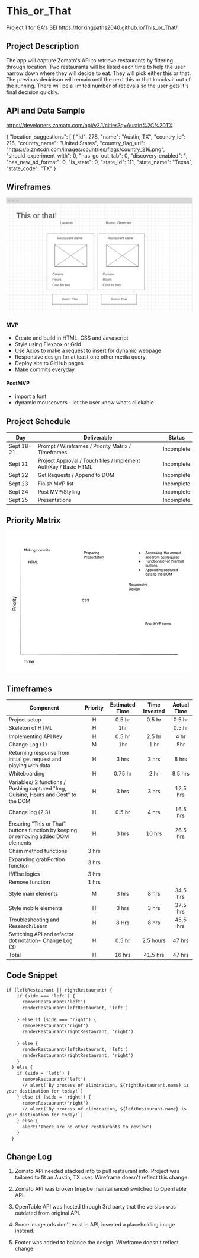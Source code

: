 # This_or_That
Project 1 for GA's SEI 
https://forkingpaths2040.github.io/This_or_That/

## Project Description

The app will capture Zomato's API to retrieve restaurants by filtering through location. Two restaurants will be listed each time to help the user narrow down where they will decide to eat. They will pick either this or that. The previous decicison will remain until the next this or that knocks it out of the running. There will be a limited number of retievals so the user gets it's final decision quickly. 

## API and Data Sample

https://developers.zomato.com/api/v2.1/cities?q=Austin%2C%20TX

{
  "location_suggestions": [
    {
      "id": 278,
      "name": "Austin, TX",
      "country_id": 216,
      "country_name": "United States",
      "country_flag_url": "https://b.zmtcdn.com/images/countries/flags/country_216.png",
      "should_experiment_with": 0,
      "has_go_out_tab": 0,
      "discovery_enabled": 1,
      "has_new_ad_format": 0,
      "is_state": 0,
      "state_id": 111,
      "state_name": "Texas",
      "state_code": "TX"
    }
    
## Wireframes
![Wireframe Desktop](https://github.com/ForkingPaths2040/This_or_That/blob/master/Wireframe%20P1.png)

#### MVP 

- Create and build in HTML, CSS and Javascript
- Style using Flexbox or Grid 
- Use Axios to make a request to insert for dynamic webpage
- Responsive design for at least one other media query
- Deploy site to GitHub pages
- Make commits everyday

#### PostMVP  

- import a font
- dynamic mouseovers - let the user know whats clickable

## Project Schedule

|  Day | Deliverable | Status
|---|---| ---|
|Sept 18-21| Prompt / Wireframes / Priority Matrix / Timeframes | Incomplete
|Sept 21| Project Approval / Touch files / Implement AuthKey / Basic HTML | Incomplete
|Sept 22| Get Requests / Append to DOM | Incomplete
|Sept 23| Finish MVP list | Incomplete
|Sept 24| Post MVP/Styling | Incomplete
|Sept 25| Presentations | Incomplete

## Priority Matrix

![Priority Matrix](https://github.com/ForkingPaths2040/This_or_That/blob/master/Time%20and%20Priority%20Matrix%20(1).png)


## Timeframes

| Component | Priority | Estimated Time | Time Invested | Actual Time |
| --- | :---: |  :---: | :---: | :---: |
| Project setup | H | 0.5 hr | 0.5 hr | 0.5 hr |
| Skeleton of HTML | H | 1hr| | 0.5 hr | 1 hr|
| Implementing API Key| H |  0.5 hr | 2.5 hr | 4 hr |
| Change Log (1) | M  | 1hr | 1 hr | 5hr |
| Returning response from  initial get request and playing with data| H | 3 hrs | 3 hrs| 8 hrs|
| Whiteboarding | H | 0.75 hr | 2 hr | 9.5 hrs |
| Variables/ 2 functions / Pushing captured "Img, Cuisine, Hours and Cost" to the DOM | H | 3 hrs | 3 hrs | 12.5 hrs |
| Change log (2,3) | H |  0.5 hr | 4 hrs | 16.5 hrs |
| Ensuring "This or That" buttons function by keeping or removing added DOM elements | H | 3 hrs | 10 hrs | 26.5 hrs |
  | Chain method functions | 3 hrs |  
  | Expanding grabPortion function | 3 hrs |
  | If/Else logics | 3 hrs |   
  | Remove function | 1 hrs |   
| Style main elements | M | 3 hrs | 8 hrs | 34.5 hrs |
| Style mobile elements | H |  3 hrs | 3 hrs | 37.5 hrs |
| Troubleshooting and Research/Learn | H | 8 Hrs | 8 hrs| 45.5 hrs|
| Switching API and refactor dot notation- Change Log (3)| H | 0.5 hr |  2.5 hours | 47 hrs |
| Total | H | 16 hrs| 41.5 hrs | 47 hrs |

## Code Snippet

```
if (leftRestaurant || rightRestaurant) {
    if (side === 'left') {
      removeRestaurant('left')
      renderRestaurant(leftRestaurant, 'left')

    } else if (side === 'right') {
      removeRestaurant('right')
      renderRestaurant(rightRestaurant, 'right')

    } else {
      renderRestaurant(leftRestaurant, 'left')
      renderRestaurant(rightRestaurant, 'right')
    }
  } else {
    if (side = 'left') {
      removeRestaurant('left')
      // alert(`By process of elimination, ${rightRestaurant.name} is your destination for today!`)
    } else if (side = 'right') {
      removeRestaurant('right')
      // alert(`By process of elimination, ${leftRestaurant.name} is your destination for today!`)
    } else {
      alert('There are no other restaurants to review')
    }
  }
  ```



## Change Log
 1. Zomato API needed stacked info to pull restaurant info. Project was tailored to fit an Austin, TX user. Wireframe doesn't reflect this change.

2.  Zomato API was broken (maybe maintainance) switched to OpenTable API.

3.  OpenTable API was hosted through 3rd party that the version was outdated from original API.

4.  Some image urls don't exist in API, inserted a placeholding image instead.

5.  Footer was added to balance the design. Wireframe doesn't reflect change.



